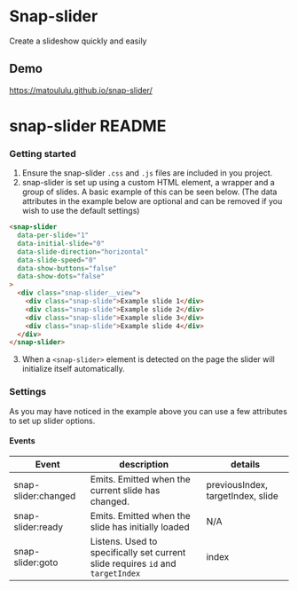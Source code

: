 # Snap-slider
Create a slideshow quickly and easily

## Demo
https://matoululu.github.io/snap-slider/

# snap-slider README
### Getting started

1. Ensure the snap-slider `.css` and `.js` files are included in you project.
2. snap-slider is set up using a custom HTML element, a wrapper and a group of slides. A basic example of this can be seen below. (The data attributes in the example below are optional and can be removed if you wish to use the default settings)

```html
<snap-slider
  data-per-slide="1"
  data-initial-slide="0"
  data-slide-direction="horizontal"
  data-slide-speed="0"
  data-show-buttons="false"
  data-show-dots="false"
>
  <div class="snap-slider__view">
    <div class="snap-slide">Example slide 1</div>
    <div class="snap-slide">Example slide 2</div>
    <div class="snap-slide">Example slide 3</div>
    <div class="snap-slide">Example slide 4</div>
  </div>
</snap-slider>
```

3. When a `<snap-slider>` element is detected on the page the slider will initialize itself automatically.

### Settings
As you may have noticed in the example above you can use a few attributes to set up slider options.

#### Events

| Event                   	| description                                        	| details                           	|
|-------------------------	|----------------------------------------------------	|-----------------------------------	|
| snap-slider:changed     	| Emits. Emitted when the current slide has changed. 	| previousIndex, targetIndex, slide 	|
| snap-slider:ready 	| Emits. Emitted when the slide has initially loaded 	| N/A                               	|
| snap-slider:goto        	| Listens. Used to specifically set current slide requires `id` and `targetIndex`     	| index                             	|
